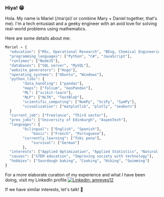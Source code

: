 ### Hiya! 😁

Hola. My name is Mariel (/maˈɾjɛl/ or combine Mary + Daniel together, that's me). I'm a tech entusiast and a geeky engineer with an avid love for solving real-world problems using mathematics.

Here are some details about me:

```python
Mariel = {
  "education": ["MSc, Operational Research", "BEng, Chemical Engineering"],
  "programming_languages": ["Python", "C#", "JavaScript"],
  "runtimes": ["NodeJS"],
  "databases": ["SQL server", "MySQL"],
  "website_generators": ["Hugo"],
  "operating_systems": ["Ubuntu", "Windows"],
  "python_libs": {
  		"data_handling": ["pandas"],
		"maps": ["folium", "GeoPandas"],
		"ML": ["scikit-learn"],
		"NLP": ["NLTK", "TextBlob"],
		"scientific_computing": ["NumPy", "SciPy", "SymPy"],
		"visualization": ["matplotlib", "plotly", "seaborn"]
  }
  "current_job": ["Freelance", "Third sector"],
  "prev_jobs": ["University of Edinburgh", "AspenTech"],
  "languages": {
		"bilingual": ["English", "Spanish"],
        	"basic": ["French", "Portuguese"],
		"currently_learning": ["Toki pona"],
        	"survival": ["German"]
        },  
  "interests": ["Applied Optimization", "Applied Statistics", "Natural Language Processing", "Heuristic methods"],
  "causes": ["STEM education", "Improving society with technology"],
  "hobbies": ["Sourdough baking", "Cooking", "Hiking", "Swimming"]
}
```

For a more elaborate curation of my experience and what I have been doing, visit my LinkedIn profile [![Linkedin: amreyes12](https://img.shields.io/badge/-amreyes12-blue?style=flat-square&logo=Linkedin&logoColor=white&link=https://www.linkedin.com/in/amreyes12/)](https://www.linkedin.com/in/amreyes12/)

If we have similar interests, let's talk! 💬
